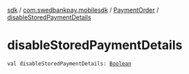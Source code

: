 [sdk](../../index.md) / [com.swedbankpay.mobilesdk](../index.md) / [PaymentOrder](index.md) / [disableStoredPaymentDetails](./disable-stored-payment-details.md)

# disableStoredPaymentDetails

`val disableStoredPaymentDetails: `[`Boolean`](https://kotlinlang.org/api/latest/jvm/stdlib/kotlin/-boolean/index.html)
